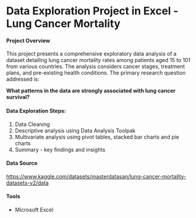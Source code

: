 # Data Exploration Project in Excel - Lung Cancer Mortality

#### Project Overview

This project presents a comprehensive exploratory data analysis of a dataset detailing lung cancer mortality rates among patients aged 15 to 101 from various countries. 
The analysis considers cancer stages, treatment plans, and pre-existing health conditions. The primary research question addressed is: 

**What patterns in the data are strongly associated with lung cancer survival?**

#### Data Exploration Steps:

1. Data Cleaning
2. Descriptive analysis using Data Analysis Toolpak
3. Multivariate analysis using pivot tables, stacked bar charts and pie charts
4. Summary - key findings and insights

#### Data Source

https://www.kaggle.com/datasets/masterdatasan/lung-cancer-mortality-datasets-v2/data

#### Tools

- Microsoft Excel


